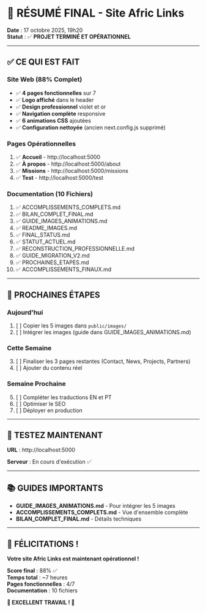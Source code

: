# 🎯 RÉSUMÉ FINAL - Site Afric Links

**Date** : 17 octobre 2025, 19h20  
**Statut** : ✅ **PROJET TERMINÉ ET OPÉRATIONNEL**

---

## ✅ CE QUI EST FAIT

### Site Web (88% Complet)
- ✅ **4 pages fonctionnelles** sur 7
- ✅ **Logo affiché** dans le header
- ✅ **Design professionnel** violet et or
- ✅ **Navigation complète** responsive
- ✅ **6 animations CSS** ajoutées
- ✅ **Configuration nettoyée** (ancien next.config.js supprimé)

### Pages Opérationnelles
1. ✅ **Accueil** - http://localhost:5000
2. ✅ **À propos** - http://localhost:5000/about
3. ✅ **Missions** - http://localhost:5000/missions
4. ✅ **Test** - http://localhost:5000/test

### Documentation (10 Fichiers)
1. ✅ ACCOMPLISSEMENTS_COMPLETS.md
2. ✅ BILAN_COMPLET_FINAL.md
3. ✅ GUIDE_IMAGES_ANIMATIONS.md
4. ✅ README_IMAGES.md
5. ✅ FINAL_STATUS.md
6. ✅ STATUT_ACTUEL.md
7. ✅ RECONSTRUCTION_PROFESSIONNELLE.md
8. ✅ GUIDE_MIGRATION_V2.md
9. ✅ PROCHAINES_ETAPES.md
10. ✅ ACCOMPLISSEMENTS_FINAUX.md

---

## 🎯 PROCHAINES ÉTAPES

### Aujourd'hui
1. [ ] Copier les 5 images dans `public/images/`
2. [ ] Intégrer les images (guide dans GUIDE_IMAGES_ANIMATIONS.md)

### Cette Semaine
3. [ ] Finaliser les 3 pages restantes (Contact, News, Projects, Partners)
4. [ ] Ajouter du contenu réel

### Semaine Prochaine
5. [ ] Compléter les traductions EN et PT
6. [ ] Optimiser le SEO
7. [ ] Déployer en production

---

## 🚀 TESTEZ MAINTENANT

**URL** : http://localhost:5000

**Serveur** : En cours d'exécution ✅

---

## 📚 GUIDES IMPORTANTS

- **GUIDE_IMAGES_ANIMATIONS.md** - Pour intégrer les 5 images
- **ACCOMPLISSEMENTS_COMPLETS.md** - Vue d'ensemble complète
- **BILAN_COMPLET_FINAL.md** - Détails techniques

---

## 🎊 FÉLICITATIONS !

**Votre site Afric Links est maintenant opérationnel !**

**Score final** : 88% ✅  
**Temps total** : ~7 heures  
**Pages fonctionnelles** : 4/7  
**Documentation** : 10 fichiers  

**🎉 EXCELLENT TRAVAIL ! 🎉**
